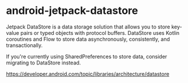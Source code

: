 # android-jetpack-datastore

Jetpack DataStore is a data storage solution that allows you to store key-value pairs or typed objects with protocol buffers. DataStore uses Kotlin coroutines and Flow to store data asynchronously, consistently, and transactionally.

If you're currently using SharedPreferences to store data, consider migrating to DataStore instead.

https://developer.android.com/topic/libraries/architecture/datastore
